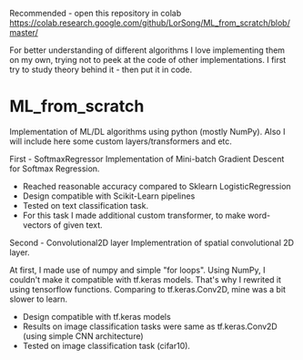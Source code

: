 Recommended - open this repository in colab
https://colab.research.google.com/github/LorSong/ML_from_scratch/blob/master/

For better understanding of different algorithms I love implementing them on my own, trying not to peek at the code of other implementations.
I first try to study theory behind it - then put it in code.

# ML_from_scratch
Implementation of ML/DL algorithms using python (mostly NumPy). Also I will include here some custom layers/transformers and etc.

First - SoftmaxRegressor 
Implementation of Mini-batch Gradient Descent for Softmax Regression.

- Reached reasonable accuracy compared to Sklearn LogisticRegression
- Design compatible with Scikit-Learn pipelines
- Tested on text classification task. 
- For this task I made additional custom transformer, to make word-vectors of given text.

Second - Convolutional2D layer 
Implementration of spatial convolutional 2D layer.

At first, I made use of numpy and simple "for loops". Using NumPy, I couldn't make it compatible with tf.keras models. That's why I rewrited it using tensorflow functions. Comparing to tf.keras.Conv2D, mine was a bit slower to learn.

- Design compatible with tf.keras models
- Results on image classification tasks were same as tf.keras.Conv2D (using simple CNN architecture)
- Tested on image classification task (cifar10).


